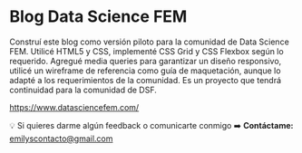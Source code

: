 # Blog Data Science FEM

Construí este blog como versión piloto para la comunidad de Data Science FEM. 
Utilicé HTML5 y CSS, implementé CSS Grid y CSS Flexbox según lo requerido. Agregué media queries para garantizar un diseño responsivo, utilicé un wireframe de referencia como guía de maquetación, aunque lo adapté a los requerimientos de la comunidad. 
Es un proyecto que tendrá continuidad para la comunidad de DSF.

https://www.datasciencefem.com/

💡 Si quieres darme algún feedback o comunicarte conmigo ➡️ **Contáctame:** emilyscontacto@gmail.com
